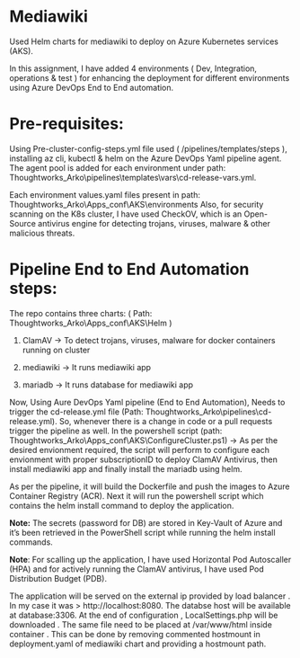 <h1>Mediawiki</h1>
Used Helm charts for mediawiki to deploy on Azure Kubernetes services (AKS).

In this assignment, I have added 4 environments ( Dev, Integration, operations & test ) for enhancing the deployment for different environments using Azure DevOps End to End automation.

<h1>Pre-requisites:</h1>
Using Pre-cluster-config-steps.yml file used ( /pipelines/templates/steps ), installing az cli, kubectl & helm on the Azure DevOps Yaml pipeline agent. 
The agent pool is added for each environment under path: Thoughtworks_Arko\pipelines\templates\vars\cd-release-vars.yml.

Each environment values.yaml files present in path: Thoughtworks_Arko\Apps_conf\AKS\environments
Also, for security scanning on the K8s cluster, I have used CheckOV, which is an Open-Source antivirus engine for detecting trojans, viruses, malware & other malicious threats.

<h1>Pipeline End to End Automation steps:</h1>
The repo contains three charts: ( Path: Thoughtworks_Arko\Apps_conf\AKS\Helm )

1) ClamAV -> To detect  trojans, viruses, malware for docker containers running on cluster

2) mediawiki -> It runs mediawiki app

3) mariadb -> It runs database for mediawiki app

Now, Using Aure DevOps Yaml pipeline (End to End Automation), Needs to trigger the cd-release.yml file (Path: Thoughtworks_Arko\pipelines\cd-release.yml). So, whenever there is a change in code or a pull requests trigger the pipeline as well.
In the powershell script (path: Thoughtworks_Arko\Apps_conf\AKS\ConfigureCluster.ps1) -> As per the desired envionment required, the script will perform to configure each envionment with proper subscriptionID to deploy ClamAV Antivirus, then install mediawiki app and finally install the mariadb using helm.

As per the pipeline, it will build the Dockerfile and push the images to Azure Container Registry (ACR). Next it will run the powershell script which contains the helm install command to deploy the application.

**Note:** The secrets (password for DB) are stored in Key-Vault of Azure and it’s been retrieved in the PowerShell script while running the helm install commands.

**Note**: For scalling up the application, I have used Horizontal Pod Autoscaller (HPA) and for actively running the ClamAV antivirus, I have used Pod Distribution Budget (PDB).

The application will be served on the external ip provided by load balancer . In my case it was > http://localhost:8080. The databse host will be available at database:3306.
At the end of configuration , LocalSettings.php will be downloaded . The same file need to be placed at /var/www/html inside container . This can be done by removing commented hostmount in deployment.yaml of mediawiki chart and providing a hostmount path.
